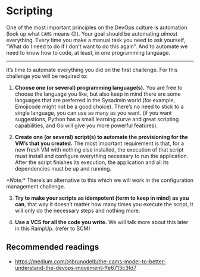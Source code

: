 # Scripting

One of the most important principles on the DevOps culture is automation (look up what `CAMS` means 😊). Your goal should be automating *almost* everything. Every time you make a manual task you need to ask yourself, “What do I need to do if I don’t want to do this again”. And to automate we need to know how to code, at least, in one programming language. 

---
It’s time to automate everything you did on the first challenge. For this challenge you will be required to: 

1. **Choose one (or several) programming language(s).** You are free to choose the language you like, but also keep in mind there are some languages that are preferred in the Sysadmin world (for example, Emojicode might not be a good choice). There’s no need to stick to a single language, you can use as many as you want. (if you want suggestions, Python has a small learning curve and great scripting capabilities, and Go will give you more powerful features). 


2. **Create one (or several) script(s) to automate the provisioning for the VM’s that you created.** The most important requirement is that, for a new fresh VM with nothing else installed, the execution of that script must install and configure everything necessary to run the application. After the script finishes its execution, the application and all its dependencies must be up and running.  

*+Note:** There’s an alternative to this which we will work in the configuration management challenge.  


3. **Try to make your scripts as idempotent (term to keep in mind) as you can**, that way it doesn’t matter how many times you execute the script, it will only do the necessary steps and nothing more. 


4. **Use a VCS for all the code you write.** We will talk more about this later in this RampUp. (refer to SCM) 


## Recommended readings

* https://medium.com/@brunodelb/the-cams-model-to-better-understand-the-devops-movement-ffe6713c3fd7
